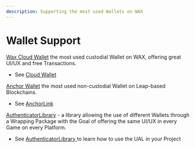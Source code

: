 ```yaml
---
description: Supporting the most used Wallets on WAX
---
```


# Wallet Support

[Wax Cloud Wallet](https://wallet.wax.io/) the most used custodial Wallet on WAX, offering great UI/UX and free Transactions.&#x20;

* See [Cloud Wallet](../sources/wax\_cloud\_wallet.md)



[Anchor Wallet](https://www.greymass.com/anchor) the most used non-custodial Wallet on Leap-based Blockchains.

* See [AnchorLink](../sources/anchor\_link.md)



[AuthenticatorLibrary](../sources/authenticator\_library.md) - a library allowing the use of different Wallets through a Wrapping Package with the Goal of offering the same UI/UX in every Game on every Platform.&#x20;

* See [AuthenticatorLibrary ](../sources/authenticator\_library.md)to learn how to use the UAL in your Project
